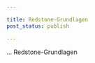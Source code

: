 ```yaml
---

title: Redstone-Grundlagen
post_status: publish

---
```


<section>
  <div>... Redstone-Grundlagen</div>
</section>